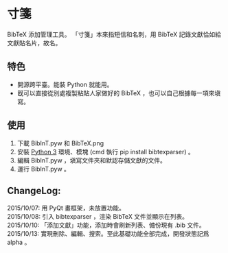 # 寸箋
BibTeX 添加管理工具。
「寸箋」本來指短信和名刺，用 BibTeX 記錄文獻恰如給文獻貼名片，故名。

## 特色
* 開源跨平臺。能裝 Python 就能用。
* 旣可以直接從別處複製粘貼人家做好的 BibTeX ，也可以自己根據每一項來塡寫。

## 使用
1. 下載 BibInT.pyw 和 BibTeX.png
2. 安裝 [Python 3](https://www.python.org/downloads/) 環境、模塊 (cmd 執行 pip install bibtexparser) 。
3. 編輯 BibInT.pyw ，塡寫文件夾和默認存儲文獻的文件。
4. 運行 BibInT.pyw 。

## ChangeLog:
2015/10/07: 用 PyQt 畫框架，未放置功能。  
2015/10/08: 引入 bibtexparser ，渲染 BibTeX 文件並顯示在列表。  
2015/10/10: 「添加文獻」功能，添加時會刷新列表、備份現有 .bib 文件。  
2015/10/13: 實現刪除、編輯、搜索。至此基礎功能全部完成，開發狀態記爲 alpha 。  